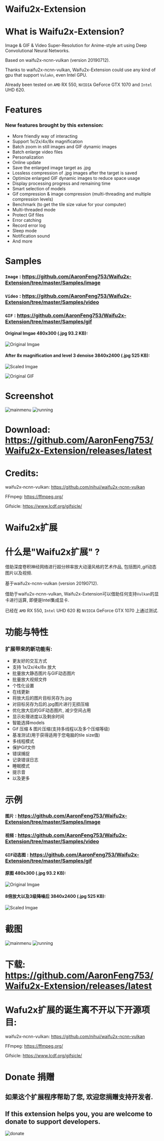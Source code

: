 # Waifu2x-Extension

# What is Waifu2x-Extension?
Image & GIF & Video Super-Resolution for Anime-style art using Deep Convolutional Neural Networks.

Based on waifu2x-ncnn-vulkan (version 20190712). 

Thanks to waifu2x-ncnn-vulkan, Waifu2x-Extension could use any kind of gpu that support `Vulakn`, even Intel GPU. 

Already been tested on `AMD` RX 550, `NVIDIA` GeForce GTX 1070 and `Intel` UHD 620.

# Features
### New features brought by this extension:
- More friendly way of interacting
- Support 1x/2x/4x/8x magnification
- Batch zoom in still images and GIF dynamic images
- Batch enlarge video files
- Personalization
- Online update
- Save the enlarged image target as .jpg
- Lossless compression of .jpg images after the target is saved
- Optimize enlarged GIF dynamic images to reduce space usage
- Display processing progress and remaining time
- Smart selection of models
- Gif compression & image compression (multi-threading and multiple compression levels)
- Benchmark (to get the tile size value for your computer)
- Multi-threaded mode
- Protect Gif files
- Error catching
- Record error log
- Sleep mode
- Notification sound
- And more

# Samples
### **`Image`** : https://github.com/AaronFeng753/Waifu2x-Extension/tree/master/Samples/image

### **`Video`** : https://github.com/AaronFeng753/Waifu2x-Extension/tree/master/Samples/video

### **`GIF`** : https://github.com/AaronFeng753/Waifu2x-Extension/tree/master/Samples/gif

#### Original Imgae 480x300 (.jpg 93.2 KB):
![Original Imgae](/Samples/image/Original_[480x300].jpg)

#### After 8x magnification and level 3 denoise 3840x2400 (.jpg 525 KB):
![Scaled Imgae](/Samples/image/Waifu2x_8x_[3840x2400].jpg)

![Original GIF](/Samples/gif/2_original.gif)

# Screenshot
![mainmenu](/screenshot/mainmenu.png) 
![running](/screenshot/running.png) 

# Download: https://github.com/AaronFeng753/Waifu2x-Extension/releases/latest

# Credits:
waifu2x-ncnn-vulkan:
https://github.com/nihui/waifu2x-ncnn-vulkan

FFmpeg:
https://ffmpeg.org/

Gifsicle:
https://www.lcdf.org/gifsicle/

# Waifu2x扩展

# 什么是"Waifu2x扩展" ?
借助深度卷积神经网络进行超分辨率放大动漫风格的艺术作品, 包括图片,gif动态图片以及视频.

基于waifu2x-ncnn-vulkan (version 20190712).

借助于waifu2x-ncnn-vulkan, Waifu2x-Extension可以借助任何支持`Vulkan`的显卡进行运算, 即便是Intel集成显卡.

已经在 `AMD` RX 550, `Intel` UHD 620 和 `NVIDIA` GeForce GTX 1070 上通过测试.

# 功能与特性
### 扩展带来的新功能有:

- 更友好的交互方式
- 支持 1x/2x/4x/8x 放大
- 批量放大静态图片与GIF动态图片
- 批量放大视频文件
- 个性化设置
- 在线更新
- 将放大后的图片目标另存为.jpg
- 对目标另存为后的.jpg图片进行无损压缩
- 优化放大后的GIF动态图片, 减少空间占用
- 显示处理进度以及剩余时间
- 智能选择models
- Gif 压缩 & 图片压缩(支持多线程以及多个压缩等级)
- 基准测试(用于获得适用于您电脑的tile size值)
- 多线程模式
- 保护Gif文件
- 错误捕捉
- 记录错误日志
- 睡眠模式
- 提示音
- 以及更多

# 示例
### **`图片`** : https://github.com/AaronFeng753/Waifu2x-Extension/tree/master/Samples/image

### **`视频`** : https://github.com/AaronFeng753/Waifu2x-Extension/tree/master/Samples/video

### **`GIF动态图`** : https://github.com/AaronFeng753/Waifu2x-Extension/tree/master/Samples/gif

#### 原图 480x300 (.jpg 93.2 KB):
![Original Imgae](/Samples/image/Original_[480x300].jpg)

#### 8倍放大以及3级降噪后 3840x2400 (.jpg 525 KB):
![Scaled Imgae](/Samples/image/Waifu2x_8x_[3840x2400].jpg)

# 截图
![mainmenu](/screenshot/mainmenu.png) 
![running](/screenshot/running.png) 

# 下载: https://github.com/AaronFeng753/Waifu2x-Extension/releases/latest

# Wafu2x扩展的诞生离不开以下开源项目:
waifu2x-ncnn-vulkan:
https://github.com/nihui/waifu2x-ncnn-vulkan

FFmpeg: 
https://ffmpeg.org/

Gifsicle:
https://www.lcdf.org/gifsicle/

# Donate 捐赠

## 如果这个扩展程序帮助了您, 欢迎您捐赠支持开发者. 

## If this extension helps you, you are welcome to donate to support developers.

![donate](/donate.jpg)
